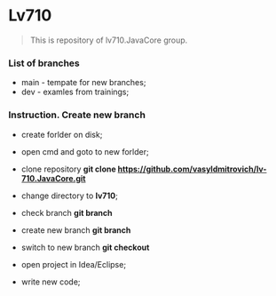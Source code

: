 # Lv710

> This is repository of lv710.JavaCore group.

### List of branches

- main - tempate for new branches;
- dev - examles from trainings;

### Instruction. Create new branch

- create forlder on disk;
- open cmd and goto to new forlder;
- clone repository **git clone https://github.com/vasyldmitrovich/lv-710.JavaCore.git**

- change directory to **lv710**;
- check branch **git branch**
- create new branch **git branch <NAME>**
- switch to new branch **git checkout <NAME>**
- open project in Idea/Eclipse;
- write new code;
